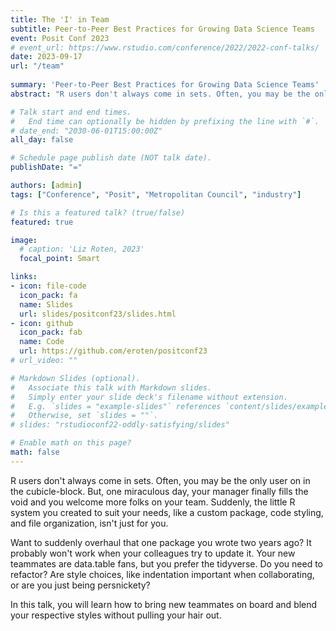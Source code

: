 ```yaml
---
title: The 'I' in Team
subtitle: Peer-to-Peer Best Practices for Growing Data Science Teams
event: Posit Conf 2023
# event_url: https://www.rstudio.com/conference/2022/2022-conf-talks/
date: 2023-09-17
url: "/team"
 
summary: 'Peer-to-Peer Best Practices for Growing Data Science Teams'
abstract: "R users don't always come in sets. Often, you may be the only user on in the cubicle-block. But, one miraculous day, your manager finally fills the void and you welcome more folks on your team. Suddenly, the little R system you created to suit your needs, like a custom package, code styling, and file organization, isn't just for you. Want to suddenly overhaul that one package you wrote two years ago? It probably won't work when your colleagues try to update it. Your new teammates are data.table fans, but you prefer the tidyverse. Do you need to refactor? Are style choices, like indentation important when collaborating, or are you just being persnickety? In this talk, you will learn how to bring new teammates on board and blend your respective styles without pulling your hair out."

# Talk start and end times.
#   End time can optionally be hidden by prefixing the line with `#`.
# date_end: "2030-06-01T15:00:00Z"
all_day: false

# Schedule page publish date (NOT talk date).
publishDate: "="

authors: [admin]
tags: ["Conference", "Posit", "Metropolitan Council", "industry"]

# Is this a featured talk? (true/false)
featured: true

image:
  # caption: 'Liz Roten, 2023'
  focal_point: Smart

links:
- icon: file-code
  icon_pack: fa
  name: Slides
  url: slides/positconf23/slides.html
- icon: github
  icon_pack: fab
  name: Code
  url: https://github.com/eroten/positconf23
# url_video: ""

# Markdown Slides (optional).
#   Associate this talk with Markdown slides.
#   Simply enter your slide deck's filename without extension.
#   E.g. `slides = "example-slides"` references `content/slides/example-slides.md`.
#   Otherwise, set `slides = ""`.
# slides: "rstudioconf22-oddly-satisfying/slides"

# Enable math on this page?
math: false
---
```


R users don't always come in sets. Often, you may be the only user on in the cubicle-block. But, one miraculous day, your manager finally fills the void and you welcome more folks on your team. Suddenly, the little R system you created to suit your needs, like a custom package, code styling, and file organization, isn't just for you.

Want to suddenly overhaul that one package you wrote two years ago? It probably won't work when your colleagues try to update it. Your new teammates are data.table fans, but you prefer the tidyverse. Do you need to refactor? Are style choices, like indentation important when collaborating, or are you just being persnickety?

In this talk, you will learn how to bring new teammates on board and blend your respective styles without pulling your hair out.
